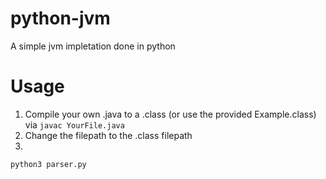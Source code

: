 # python-jvm
A simple jvm impletation done in python

# Usage
1. Compile your own .java to a .class (or use the provided Example.class) via `javac YourFile.java`
2. Change the filepath to the .class filepath
3. 
```python
python3 parser.py
```

